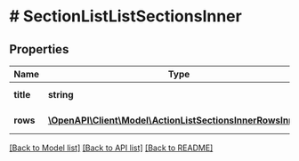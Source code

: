# # SectionListListSectionsInner

## Properties

Name | Type | Description | Notes
------------ | ------------- | ------------- | -------------
**title** | **string** | Title of the section | [optional]
**rows** | [**\OpenAPI\Client\Model\ActionListSectionsInnerRowsInner[]**](ActionListSectionsInnerRowsInner.md) | Rows of the section | [optional]

[[Back to Model list]](../../README.md#models) [[Back to API list]](../../README.md#endpoints) [[Back to README]](../../README.md)
